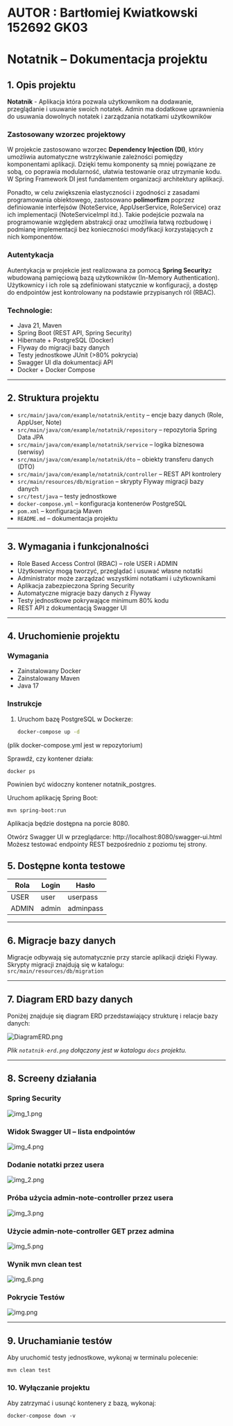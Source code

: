 # AUTOR : Bartłomiej Kwiatkowski 152692 GK03
# Notatnik – Dokumentacja projektu 

## 1. Opis projektu

**Notatnik** - Aplikacja która pozwala użytkownikom na dodawanie, przeglądanie i usuwanie swoich notatek. Admin ma dodatkowe uprawnienia do usuwania dowolnych notatek i zarządzania notatkami użytkowników
### Zastosowany wzorzec projektowy
W projekcie zastosowano wzorzec **Dependency Injection (DI)**, który umożliwia automatyczne wstrzykiwanie zależności pomiędzy komponentami aplikacji. Dzięki temu komponenty są mniej powiązane ze sobą, co poprawia modularność, ułatwia testowanie oraz utrzymanie kodu. W Spring Framework DI jest fundamentem organizacji architektury aplikacji.

Ponadto, w celu zwiększenia elastyczności i zgodności z zasadami programowania obiektowego, zastosowano **polimorfizm** poprzez definiowanie interfejsów (NoteService, AppUserService, RoleService) oraz ich implementacji (NoteServiceImpl itd.). Takie podejście pozwala na programowanie względem abstrakcji oraz umożliwia łatwą rozbudowę i podmianę implementacji bez konieczności modyfikacji korzystających z nich komponentów.
### Autentykacja
Autentykacja w projekcie jest realizowana za pomocą **Spring Security**z wbudowaną pamięciową bazą użytkowników (In-Memory Authentication). Użytkownicy i ich role są zdefiniowani statycznie w konfiguracji, a dostęp do endpointów jest kontrolowany na podstawie przypisanych ról (RBAC).

### Technologie:
- Java 21, Maven
- Spring Boot (REST API, Spring Security)
- Hibernate + PostgreSQL (Docker)
- Flyway do migracji bazy danych
- Testy jednostkowe JUnit (>80% pokrycia)
- Swagger UI dla dokumentacji API
- Docker + Docker Compose

---

## 2. Struktura projektu

- `src/main/java/com/example/notatnik/entity` – encje bazy danych (Role, AppUser, Note)
- `src/main/java/com/example/notatnik/repository` – repozytoria Spring Data JPA
- `src/main/java/com/example/notatnik/service` – logika biznesowa (serwisy)
- `src/main/java/com/example/notatnik/dto` – obiekty transferu danych (DTO)
- `src/main/java/com/example/notatnik/controller` – REST API kontrolery
- `src/main/resources/db/migration` – skrypty Flyway migracji bazy danych
- `src/test/java` – testy jednostkowe
- `docker-compose.yml` – konfiguracja kontenerów PostgreSQL
- `pom.xml` – konfiguracja Maven
- `README.md` – dokumentacja projektu

---

## 3. Wymagania i funkcjonalności

- Role Based Access Control (RBAC) – role USER i ADMIN
- Użytkownicy mogą tworzyć, przeglądać i usuwać własne notatki
- Administrator może zarządzać wszystkimi notatkami i użytkownikami
- Aplikacja zabezpieczona Spring Security
- Automatyczne migracje bazy danych z Flyway
- Testy jednostkowe pokrywające minimum 80% kodu
- REST API z dokumentacją Swagger UI

---

## 4. Uruchomienie projektu

### Wymagania

- Zainstalowany Docker
- Zainstalowany Maven
- Java 17

### Instrukcje

1. Uruchom bazę PostgreSQL w Dockerze:
    ```bash
   docker-compose up -d
(plik docker-compose.yml jest w repozytorium)

Sprawdź, czy kontener działa:
    
    docker ps
Powinien być widoczny kontener notatnik_postgres.
    
Uruchom aplikację Spring Boot:
    
    mvn spring-boot:run
Aplikacja będzie dostępna na porcie 8080.
    
Otwórz Swagger UI w przeglądarce:
http://localhost:8080/swagger-ui.html
Możesz testować endpointy REST bezpośrednio z poziomu tej strony.

## 5. Dostępne konta testowe

| Rola  | Login | Hasło    |
|-------|-------|----------|
| USER  | user  | userpass |
| ADMIN | admin | adminpass |

---

## 6. Migracje bazy danych

Migracje odbywają się automatycznie przy starcie aplikacji dzięki Flyway.  
Skrypty migracji znajdują się w katalogu:  
`src/main/resources/db/migration`

---

## 7. Diagram ERD bazy danych

Poniżej znajduje się diagram ERD przedstawiający strukturę i relacje bazy danych:

![DiagramERD.png](Screeny/DiagramERD.png)

*Plik `notatnik-erd.png` dołączony jest w katalogu `docs` projektu.*

---

## 8. Screeny działania

### Spring Security
![img_1.png](Screeny/img_1.png)


### Widok Swagger UI – lista endpointów

![img_4.png](Screeny/img_4.png)

### Dodanie notatki przez usera
![img_2.png](Screeny/img_2.png)

### Próba użycia admin-note-controller przez usera
![img_3.png](Screeny/img_3.png)

### Użycie admin-note-controller GET przez admina
![img_5.png](Screeny/img_5.png)

### Wynik mvn clean test
![img_6.png](Screeny/img_6.png)
### Pokrycie Testów
![img.png](Screeny/img.png)

---

## 9. Uruchamianie testów

Aby uruchomić testy jednostkowe, wykonaj w terminalu polecenie:

    mvn clean test
### 10. Wyłączanie projektu
Aby zatrzymać i usunąć kontenery z bazą, wykonaj:

    docker-compose down -v
